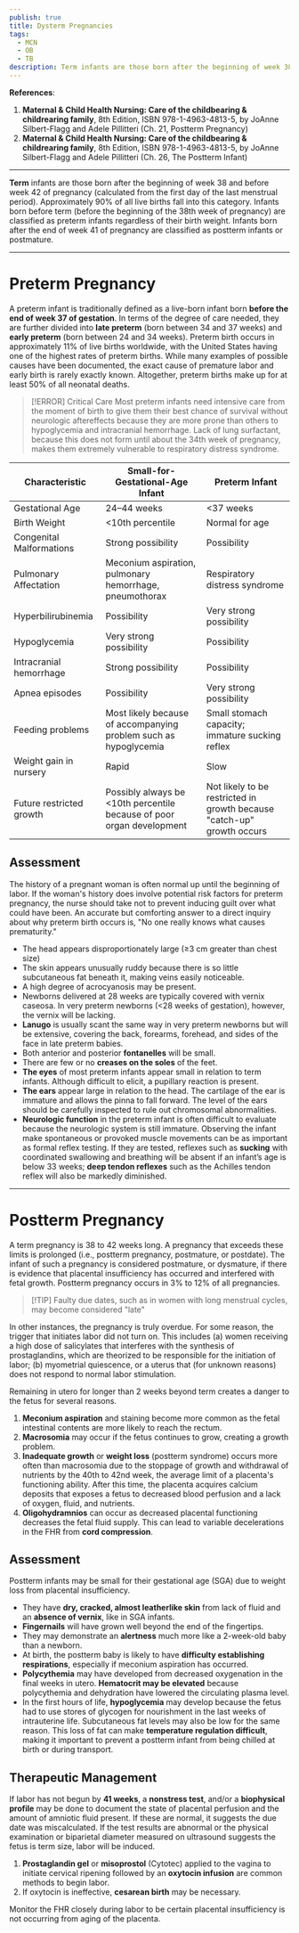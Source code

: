 ```yaml
---
publish: true
title: Dysterm Pregnancies
tags:
  - MCN
  - OB
  - TB
description: Term infants are those born after the beginning of week 38 and before week 42 of pregnancy. Infants born before term (before the beginning of the 38th week of pregnancy) are classified as preterm infants. Infants born after the end of week 41 of pregnancy are classified as postterm infants or postmature.
---
```

**References**:
1. **Maternal & Child Health Nursing: Care of the childbearing & childrearing family**, 8th Edition, ISBN 978-1-4963-4813-5, by JoAnne Silbert-Flagg and Adele Pillitteri (Ch. 21, Postterm Pregnancy)
2. **Maternal & Child Health Nursing: Care of the childbearing & childrearing family**, 8th Edition, ISBN 978-1-4963-4813-5, by JoAnne Silbert-Flagg and Adele Pillitteri (Ch. 26, The Postterm Infant)

___

**Term** infants are those born after the beginning of week 38 and before week 42 of pregnancy (calculated from the first day of the last menstrual period). Approximately 90% of all live births fall into this category. Infants born before term (before the beginning of the 38th week of pregnancy) are classified as preterm infants regardless of their birth weight. Infants born after the end of week 41 of pregnancy are classified as postterm infants or postmature.

___

# Preterm Pregnancy
A preterm infant is traditionally defined as a live-born infant born **before the end of week 37 of gestation**. In terms of the degree of care needed, they are further divided into **late preterm** (born between 34 and 37 weeks) and **early preterm** (born between 24 and 34 weeks). Preterm birth occurs in approximately 11% of live births worldwide, with the United States having one of the highest rates of preterm births. While many examples of possible causes have been documented, the exact cause of premature labor and early birth is rarely exactly known. Altogether, preterm births make up for at least 50% of all neonatal deaths.

>[!ERROR] Critical Care
>Most preterm infants need intensive care from the moment of birth to give them their best chance of survival without neurologic aftereffects because they are more prone than others to hypoglycemia and intracranial hemorrhage. Lack of lung surfactant, because this does not form until about the 34th week of pregnancy, makes them extremely vulnerable to respiratory distress syndrome.

| Characteristic           | Small-for-Gestational-Age Infant                                      | Preterm Infant                                                         |
| ------------------------ | --------------------------------------------------------------------- | ---------------------------------------------------------------------- |
| Gestational Age          | 24–44 weeks                                                           | <37 weeks                                                              |
| Birth Weight             | <10th percentile                                                      | Normal for age                                                         |
| Congenital Malformations | Strong possibility                                                    | Possibility                                                            |
| Pulmonary Affectation    | Meconium aspiration, pulmonary hemorrhage, pneumothorax               | Respiratory distress syndrome                                          |
| Hyperbilirubinemia       | Possibility                                                           | Very strong possibility                                                |
| Hypoglycemia             | Very strong possibility                                               | Possibility                                                            |
| Intracranial hemorrhage  | Strong possibility                                                    | Possibility                                                            |
| Apnea episodes           | Possibility                                                           | Very strong possibility                                                |
| Feeding problems         | Most likely because of accompanying problem such as hypoglycemia      | Small stomach capacity; immature sucking reflex                        |
| Weight gain in nursery   | Rapid                                                                 | Slow                                                                   |
| Future restricted growth | Possibly always be <10th percentile because of poor organ development | Not likely to be restricted in growth because "catch-up" growth occurs |

## Assessment
The history of a pregnant woman is often normal up until the beginning of labor. If the woman's history does involve potential risk factors for preterm pregnancy, the nurse should take not to prevent inducing guilt over what could have been. An accurate but comforting answer to a direct inquiry about why preterm birth occurs is, "No one really knows what causes prematurity."
- The head appears disproportionately large (≥3 cm greater than chest size)
- The skin appears unusually ruddy because there is so little subcutaneous fat beneath it, making veins easily noticeable.
- A high degree of acrocyanosis may be present.
- Newborns delivered at 28 weeks are typically covered with vernix caseosa. In very preterm newborns (<28 weeks of gestation), however, the vernix will be lacking.
- **Lanugo** is usually scant the same way in very preterm newborns but will be extensive, covering the back, forearms, forehead, and sides of the face in late preterm babies.
- Both anterior and posterior **fontanelles** will be small.
- There are few or no **creases on the soles** of the feet.
- **The eyes** of most preterm infants appear small in relation to term infants. Although difficult to elicit, a pupillary reaction is present.
- **The ears** appear large in relation to the head. The cartilage of the ear is immature and allows the pinna to fall forward. The level of the ears should be carefully inspected to rule out chromosomal abnormalities.
- **Neurologic function** in the preterm infant is often difficult to evaluate because the neurologic system is still immature. Observing the infant make spontaneous or provoked muscle movements can be as important as formal reflex testing. If they are tested, reflexes such as **sucking** with coordinated swallowing and breathing will be absent if an infant’s age is below 33 weeks; **deep tendon reflexes** such as the Achilles tendon reflex will also be markedly diminished.

___

# Postterm Pregnancy
A term pregnancy is 38 to 42 weeks long. A pregnancy that exceeds these limits is prolonged (i.e., postterm pregnancy, postmature, or postdate). The infant of such a pregnancy is considered postmature, or dysmature, if there is evidence that placental insufficiency has occurred and interfered with fetal growth. Postterm pregnancy occurs in 3% to 12% of all pregnancies.

>[!TIP] Faulty due dates, such as in women with long menstrual cycles, may become considered "late"

In other instances, the pregnancy is truly overdue. For some reason, the trigger that initiates labor did not turn on. This includes (a) women receiving a high dose of salicylates that interferes with the synthesis of prostaglandins, which are theorized to be responsible for the initiation of labor; (b) myometrial quiescence, or a uterus that (for unknown reasons) does not respond to normal labor stimulation.

Remaining in utero for longer than 2 weeks beyond term creates a danger to the fetus for several reasons.
1. **Meconium aspiration** and staining become more common as the fetal intestinal contents are more likely to reach the rectum.
2. **Macrosomia** may occur if the fetus continues to grow, creating a growth problem.
3. **Inadequate growth** or **weight loss** (postterm syndrome) occurs more often than macrosomia due to the stoppage of growth and withdrawal of nutrients by the 40th to 42nd week, the average limit of a placenta's functioning ability. After this time, the placenta acquires calcium deposits that exposes a fetus to decreased blood perfusion and a lack of oxygen, fluid, and nutrients.
4. **Oligohydramnios** can occur as decreased placental functioning decreases the fetal fluid supply. This can lead to variable decelerations in the FHR from **cord compression**.
## Assessment
Postterm infants may be small for their gestational age (SGA) due to weight loss from placental insufficiency.
- They have **dry, cracked, almost leatherlike skin** from lack of fluid and an **absence of vernix**, like in SGA infants.
- **Fingernails** will have grown well beyond the end of the fingertips.
- They may demonstrate an **alertness** much more like a 2-week-old baby than a newborn.
- At birth, the postterm baby is likely to have **difficulty establishing respirations**, especially if meconium aspiration has occurred.
- **Polycythemia** may have developed from decreased oxygenation in the final weeks in utero. **Hematocrit may be elevated** because polycythemia and dehydration have lowered the circulating plasma level.
- In the first hours of life, **hypoglycemia** may develop because the fetus had to use stores of glycogen for nourishment in the last weeks of intrauterine life. Subcutaneous fat levels may also be low for the same reason. This loss of fat can make **temperature regulation difficult**, making it important to prevent a postterm infant from being chilled at birth or during transport.
## Therapeutic Management
If labor has not begun by **41 weeks**, a **nonstress test**, and/or a **biophysical profile** may be done to document the state of placental perfusion and the amount of amniotic fluid present. If these are normal, it suggests the due date was miscalculated. If the test results are abnormal or the physical examination or biparietal diameter measured on ultrasound suggests the fetus is term size, labor will be induced.
1. **Prostaglandin gel** or **misoprostol** (Cytotec) applied to the vagina to initiate cervical ripening followed by an **oxytocin infusion** are common methods to begin labor.
2. If oxytocin is ineffective, **cesarean birth** may be necessary.

Monitor the FHR closely during labor to be certain placental insufficiency is not occurring from aging of the placenta.
